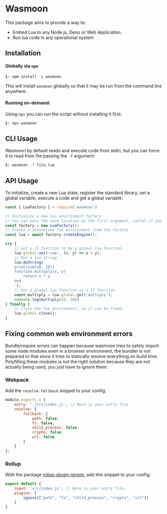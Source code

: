 # Wasmoon

This package aims to provide a way to:

* Embed Lua to any Node.js, Deno or Web Application.
* Run lua code in any operational system

## Installation

#### Globally via `npm`

```sh
$: npm install -g wasmoon
```
This will install `wasmoon` globally so that it may be run from the command line anywhere.

#### Running on-demand:

Using `npx` you can run the script without installing it first:

```sh
$: npx wasmoon
```

## CLI Usage
Wasmoon by default reads and execute code from stdin, but you can force it to read from file passing the `-f` argument:

```sh
$: wasmoon -f file.lua
```

## API Usage

To initialize, create a new Lua state, register the standard library, set a global variable, execute a code and get a global variable:

```js
const { LuaFactory } = require('wasmoon')

// Initialize a new lua environment factory
// You can pass the wasm location as the first argument, useful if you are using wasmoon on a web environment and want to host the file by yourself
const factory = new LuaFactory();
// Create a standalone lua environment from the factory
const lua = await factory.createEngine();

try {
    // Set a JS function to be a global lua function
    lua.global.set('sum', (x, y) => x + y);
    // Run a lua string
    lua.doString(`
    print(sum(10, 10))
    function multiply(x, y)
        return x * y
    end
    `);
    // Get a global lua function as a JS function
    const multiply = lua.global.get('multiply');
    console.log(multiply(10, 10))
} finally {
    // Close the lua environment, so it can be freed
    lua.global.close();
}
```

## Fixing common web environment errors

Bundle/require errors can happen because wasmoon tries to safely import some node modules even in a browser environment, the bundler is not prepared to that since it tries to statically resolve everything on build time.
Polyfilling these modules is not the right solution because they are not actually being used, you just have to ignore them:

### Webpack

Add the `resolve.fallback` snippet to your config:

```js
module.exports = {
    entry: './src/index.js', // Here is your entry file
    resolve: {
        fallback: {
            path: false,
            fs: false,
            child_process: false,
            crypto: false,
            url: false
        }
    }
};
```

### Rollup

With the package [rollup-plugin-ignore](), add this snippet to your config:

```js
export default {
    input: 'src/index.js', // Here is your entry file,
    plugins: [
        ignore(["path", "fs", "child_process", "crypto", "url"])
    ]
}
```